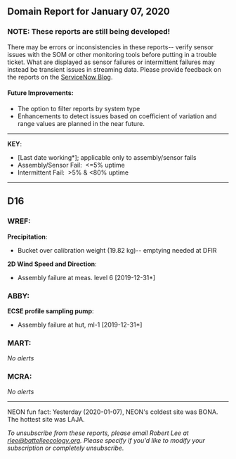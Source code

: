 ## Domain Report for January 07, 2020


### NOTE: These reports are still being developed!
There may be errors or inconsistencies in these reports-- verify sensor issues with the SOM or other monitoring tools before putting in a trouble ticket. What are displayed as sensor failures or intermittent failures may instead be transient issues in streaming data.
Please provide feedback on the reports on the [ServiceNow Blog](https://neon.service-now.com/community?id=community_blog&sys_id=9b4fbe8adbed734017ecf9041d9619be).

#### Future Improvements: 
 - The option to filter reports by system type 
 - Enhancements to detect issues based on coefficient of variation and range values are planned in the near future.

***

**KEY**:

 - [Last date working*]; applicable only to assembly/sensor fails
 - Assembly/Sensor Fail:&nbsp;&nbsp;<=5% uptime
 - Intermittent Fail:&nbsp;&nbsp;>5% & <80% uptime

***
## D16

### WREF:

**Precipitation**:
 - Bucket over calibration weight (19.82 kg)-- emptying needed at DFIR

**2D Wind Speed and Direction**:
 - Assembly failure at meas. level 6 [2019-12-31*]

### ABBY:

**ECSE profile sampling pump**:
 - Assembly failure at hut, ml-1 [2019-12-31*]

### MART:

_No alerts_

### MCRA:

_No alerts_

***
NEON fun fact: Yesterday (2020-01-07), NEON's coldest site was BONA. The hottest site was LAJA.

_To unsubscribe from these reports, please email Robert Lee at rlee@battelleecology.org. Please specify if you'd like to modify your subscription or completely unsubscribe._
